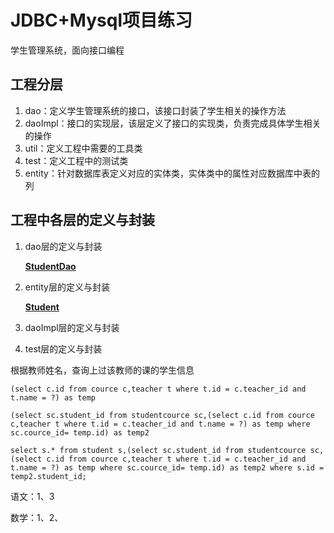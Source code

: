 # JDBC+Mysql项目练习

学生管理系统，面向接口编程

## 工程分层

1. dao：定义学生管理系统的接口，该接口封装了学生相关的操作方法
2. daoImpl：接口的实现层，该层定义了接口的实现类，负责完成具体学生相关的操作
3. util：定义工程中需要的工具类
4. test：定义工程中的测试类
5. entity：针对数据库表定义对应的实体类，实体类中的属性对应数据库中表的列

## 工程中各层的定义与封装

1. dao层的定义与封装

   **[StudentDao](./StudentDao.md)**

2. entity层的定义与封装

   **[Student](./Student.md)**

3. daoImpl层的定义与封装



4. test层的定义与封装

根据教师姓名，查询上过该教师的课的学生信息

~~~mysql
(select c.id from cource c,teacher t where t.id = c.teacher_id and t.name = ?) as temp

(select sc.student_id from studentcource sc,(select c.id from cource c,teacher t where t.id = c.teacher_id and t.name = ?) as temp where sc.cource_id= temp.id) as temp2

select s.* from student s,(select sc.student_id from studentcource sc,(select c.id from cource c,teacher t where t.id = c.teacher_id and t.name = ?) as temp where sc.cource_id= temp.id) as temp2 where s.id = temp2.student_id;
~~~

语文：1、3

数学：1、2、